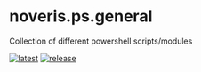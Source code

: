 # noveris.ps.general
Collection of different powershell scripts/modules

[![latest](https://github.com/archmachina/ps-general/workflows/latest/badge.svg)](https://github.com/archmachina/ps-general/actions?query=workflow%3Alatest) [![release](https://github.com/archmachina/ps-general/workflows/release/badge.svg)](https://github.com/archmachina/ps-general/actions?query=workflow%3Arelease)

